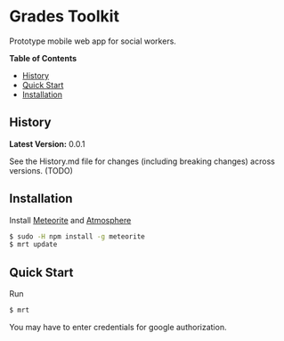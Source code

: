 Grades Toolkit
==============

Prototype mobile web app for social workers.

**Table of Contents**

- [History](#history)
- [Quick Start](#quick-start)
- [Installation](#installation)

## History

**Latest Version:** 0.0.1

See the History.md file for changes (including breaking changes) across
versions. (TODO)

## Installation

Install [Meteorite](https://github.com/oortcloud/meteorite) and [Atmosphere](https://atmosphere.meteor.com)


  ```sh
  $ sudo -H npm install -g meteorite
  $ mrt update
  ```


## Quick Start

Run

```sh
$ mrt
```

You may have to enter credentials for google authorization.